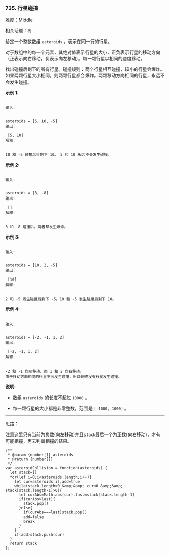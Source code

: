 ### 735. 行星碰撞

难度：Middle

相关话题：`栈`

给定一个整数数组  `asteroids` ，表示在同一行的行星。



对于数组中的每一个元素，其绝对值表示行星的大小，正负表示行星的移动方向（正表示向右移动，负表示向左移动）。每一颗行星以相同的速度移动。



找出碰撞后剩下的所有行星。碰撞规则：两个行星相互碰撞，较小的行星会爆炸。如果两颗行星大小相同，则两颗行星都会爆炸。两颗移动方向相同的行星，永远不会发生碰撞。



**示例 1:** 



```

输入:

 
asteroids = [5, 10, -5]
输出:

 [5, 10]
解释:

 
10 和 -5 碰撞后只剩下 10。 5 和 10 永远不会发生碰撞。
```


**示例 2:** 



```

输入:

 
asteroids = [8, -8]
输出:

 []
解释:

 
8 和 -8 碰撞后，两者都发生爆炸。
```


**示例 3:** 



```

输入:

 
asteroids = [10, 2, -5]
输出:

 [10]
解释:

 
2 和 -5 发生碰撞后剩下 -5。10 和 -5 发生碰撞后剩下 10。
```


**示例 4:** 



```

输入:

 
asteroids = [-2, -1, 1, 2]
输出:

 [-2, -1, 1, 2]
解释:

 
-2 和 -1 向左移动，而 1 和 2 向右移动。
由于移动方向相同的行星不会发生碰撞，所以最终没有行星发生碰撞。
```


**说明:** 




* 数组 `asteroids`  的长度不超过 `10000` 。

* 每一颗行星的大小都是非零整数，范围是 `[-1000, 1000]` 。






-----

思路：

注意这里只有当前为负数(向左移动)并且`stack`最后一个为正数(向右移动)，才有可能相撞，再去判断相撞的结果。
```
/**
 * @param {number[]} asteroids
 * @return {number[]}
 */
var asteroidCollision = function(asteroids) {
  let stack=[]
  for(let i=0;i<asteroids.length;i++){
    let cur=asteroids[i],add=true
    while(stack.length>0 &amp;&amp; cur<0 &amp;&amp; stack[stack.length-1]>0){
      let curAbs=Math.abs(cur),last=stack[stack.length-1]
      if(curAbs>last){
        stack.pop()
      }else{
        if(curAbs===last)stack.pop()
        add=false
        break
      }
    }
    if(add)stack.push(cur)
  }
  return stack
};
```

